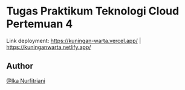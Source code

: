 # Tugas Praktikum Teknologi Cloud Pertemuan 4
Link deployment: https://kuningan-warta.vercel.app/ | https://kuninganwarta.netlify.app/

## Author
[@Ika Nurfitriani](https://github.com/ikanurfitriani)
